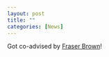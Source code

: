 ```yaml
---
layout: post
title: ""
categories: [News]
---
```

Got co-advised by <a href="https://mlfbrown.com/" target="_blank">Fraser Brown</a>!


